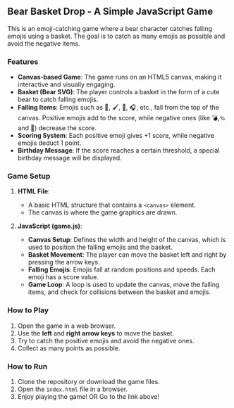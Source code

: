 ## Bear Basket Drop - A Simple JavaScript Game

This is an emoji-catching game where a bear character catches falling emojis using a basket. The goal is to catch as many emojis as possible and avoid the negative items. 

### Features
- **Canvas-based Game**: The game runs on an HTML5 canvas, making it interactive and visually engaging.
- **Basket (Bear SVG)**: The player controls a basket in the form of a cute bear to catch falling emojis.
- **Falling Items**: Emojis such as 🎨, 🖌️, 📙, 🎧, etc., fall from the top of the canvas. Positive emojis add to the score, while negative ones (like 💣,🩴and 🧱) decrease the score.
- **Scoring System**: Each positive emoji gives +1 score, while negative emojis deduct 1 point.
- **Birthday Message**: If the score reaches a certain threshold, a special birthday message will be displayed.

### Game Setup

1. **HTML File**:
   - A basic HTML structure that contains a `<canvas>` element.
   - The canvas is where the game graphics are drawn.

2. **JavaScript (game.js)**:
   - **Canvas Setup**: Defines the width and height of the canvas, which is used to position the falling emojis and the basket.
   - **Basket Movement**: The player can move the basket left and right by pressing the arrow keys.
   - **Falling Emojis**: Emojis fall at random positions and speeds. Each emoji has a score value.
   - **Game Loop**: A loop is used to update the canvas, move the falling items, and check for collisions between the basket and emojis.

### How to Play
1. Open the game in a web browser.
2. Use the **left** and **right arrow keys** to move the basket.
3. Try to catch the positive emojis and avoid the negative ones.
4. Collect as many points as possible.

### How to Run
1. Clone the repository or download the game files.
2. Open the `index.html` file in a browser.
3. Enjoy playing the game!
   OR
Go to the link above!
